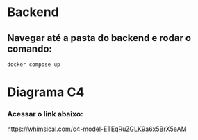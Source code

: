 # Backend

## Navegar até a pasta do backend e rodar o comando: 
```
docker compose up
```



# Diagrama C4

### Acessar o link abaixo:

https://whimsical.com/c4-model-ETEqRuZGLK9a6x5BrX5eAM